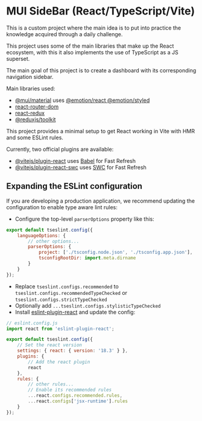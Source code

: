 # MUI SideBar (React/TypeScript/Vite)

This is a custom project where the main idea is to put into practice the knowledge acquired through a daily challenge.

This project uses some of the main libraries that make up the React ecosystem, with this it also implements the use of TypeScript as a JS superset.

The main goal of this project is to create a dashboard with its corresponding navigation sidebar.

Main libraries used:

- [@mui/material](https://github.com/mui/material-ui) uses [@emotion/react @emotion/styled](https://github.com/emotion-js/emotion)
- [react-router-dom](https://github.com/remix-run/react-router)
- [react-redux](https://github.com/reduxjs/react-redux)
- [@reduxjs/toolkit](https://github.com/reduxjs/redux-toolkit)

This project provides a minimal setup to get React working in Vite with HMR and some ESLint rules.

Currently, two official plugins are available:

- [@vitejs/plugin-react](https://github.com/vitejs/vite-plugin-react/blob/main/packages/plugin-react/README.md) uses [Babel](https://babeljs.io/) for Fast Refresh
- [@vitejs/plugin-react-swc](https://github.com/vitejs/vite-plugin-react-swc) uses [SWC](https://swc.rs/) for Fast Refresh

## Expanding the ESLint configuration

If you are developing a production application, we recommend updating the configuration to enable type aware lint rules:

- Configure the top-level `parserOptions` property like this:

```js
export default tseslint.config({
	languageOptions: {
		// other options...
		parserOptions: {
			project: ['./tsconfig.node.json', './tsconfig.app.json'],
			tsconfigRootDir: import.meta.dirname
		}
	}
});
```

- Replace `tseslint.configs.recommended` to `tseslint.configs.recommendedTypeChecked` or `tseslint.configs.strictTypeChecked`
- Optionally add `...tseslint.configs.stylisticTypeChecked`
- Install [eslint-plugin-react](https://github.com/jsx-eslint/eslint-plugin-react) and update the config:

```js
// eslint.config.js
import react from 'eslint-plugin-react';

export default tseslint.config({
	// Set the react version
	settings: { react: { version: '18.3' } },
	plugins: {
		// Add the react plugin
		react
	},
	rules: {
		// other rules...
		// Enable its recommended rules
		...react.configs.recommended.rules,
		...react.configs['jsx-runtime'].rules
	}
});
```
